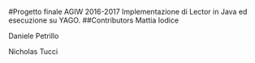 #Progetto finale AGIW 2016-2017
Implementazione di Lector in Java ed esecuzione su YAGO.
##Contributors
Mattia Iodice

Daniele Petrillo

Nicholas Tucci
